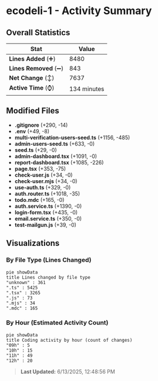 # ecodeli-1 - Activity Summary 

## Overall Statistics

| Stat                   | Value                                                             |
| ---------------------- | ----------------------------------------------------------------- |
| **Lines Added** (➕)   | 8480                                          |
| **Lines Removed** (➖) | 843                                        |
| **Net Change** (↕)    | 7637                |
| **Active Time** (⌚)   | 134 minutes |


## Modified Files
- **.gitignore** (+290, -14)
- **.env** (+49, -8)
- **multi-verification-users-seed.ts** (+1156, -485)
- **admin-users-seed.ts** (+633, -0)
- **seed.ts** (+29, -0)
- **admin-dashboard.tsx** (+1091, -0)
- **report-dashboard.tsx** (+1085, -226)
- **page.tsx** (+353, -75)
- **check-user.js** (+34, -0)
- **check-user.mjs** (+34, -0)
- **use-auth.ts** (+329, -0)
- **auth.router.ts** (+1018, -35)
- **todo.mdc** (+165, -0)
- **auth.service.ts** (+1390, -0)
- **login-form.tsx** (+435, -0)
- **email.service.ts** (+350, -0)
- **test-mailgun.js** (+39, -0)

## Visualizations

### By File Type (Lines Changed)

```mermaid
pie showData
title Lines changed by file type
"unknown" : 361
".ts" : 5425
".tsx" : 3265
".js" : 73
".mjs" : 34
".mdc" : 165
```

### By Hour (Estimated Activity Count)

```mermaid
pie showData
title Coding activity by hour (count of changes)
"09h" : 5
"10h" : 15
"11h" : 49
"12h" : 20
```


> **Last Updated:** 6/13/2025, 12:48:56 PM